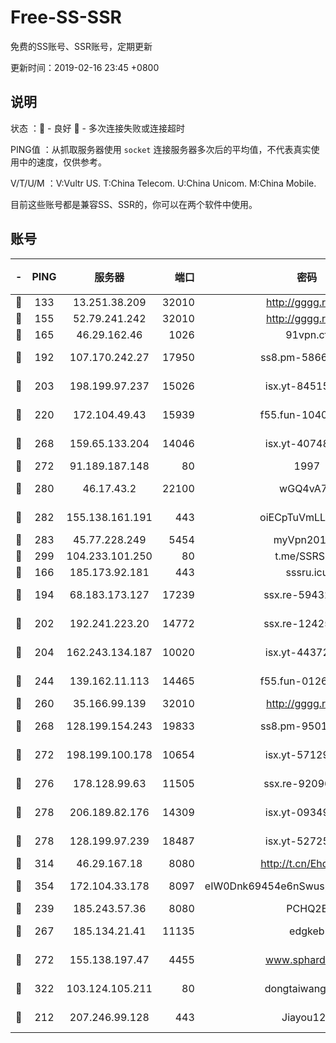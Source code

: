 # Free-SS-SSR

免费的SS账号、SSR账号，定期更新

更新时间：2019-02-16 23:45 +0800

## 说明

状态     ：🙂 - 良好 🙁 - 多次连接失败或连接超时

PING值   ：从抓取服务器使用 `socket` 连接服务器多次后的平均值，不代表真实使用中的速度，仅供参考。

V/T/U/M  ：V:Vultr US. T:China Telecom. U:China Unicom. M:China Mobile.

目前这些账号都是兼容SS、SSR的，你可以在两个软件中使用。

## 账号

|-|PING|服务器|端口|密码|加密方式|区域|V/T/U/M|
|:----:|:----:|:-----:|-----:|:----:|:----:|:----:|:----:|
|🙂|133|13.251.38.209|32010|http://gggg.rocks|chacha20|SG|9↑/8↑/10↑/10↑|
|🙂|155|52.79.241.242|32010|http://gggg.rocks|chacha20|KR|8↓/10↑/8↑/9↑|
|🙂|165|46.29.162.46|1026|91vpn.cf|rc4-md5|RU|9↑/8↑/8↑/10↑|
|🙂|192|107.170.242.27|17950|ss8.pm-58663343|aes-256-cfb|US|10↑/10↑/10↑/10↑|
|🙂|203|198.199.97.237|15026|isx.yt-84515188|aes-256-cfb|US|10↑/10↑/10↑/10↑|
|🙂|220|172.104.49.43|15939|f55.fun-10405819|aes-256-cfb|SG|9↑/10↑/10↑/10↑|
|🙂|268|159.65.133.204|14046|isx.yt-40748078|aes-256-cfb|SG|8↑/9↑/8↑/10↑|
|🙂|272|91.189.187.148|80|1997|chacha20|US|9↓/9↓/10↑/9↓|
|🙂|280|46.17.43.2|22100|wGQ4vA7D|aes-256-gcm|RU|3↓/10↑/10↑/10↑|
|🙂|282|155.138.161.191|443|oiECpTuVmLLxk4Ts|aes-256-cfb|US|6↑/10↑/10↑/10↑|
|🙂|283|45.77.228.249|5454|myVpn2019[]|rc4-md5|GB|10↑/10↑/10↑/10↑|
|🙂|299|104.233.101.250|80|t.me/SSRSUB|rc4-md5|CA|10↑/10↑/10↑/10↑|
|🙂|166|185.173.92.181|443|sssru.icu|rc4-md5|RU|10↑/9↑/10↑/10↑|
|🙂|194|68.183.173.127|17239|ssx.re-59432105|aes-256-cfb|US|9↑/9↑/9↑/8↑|
|🙂|202|192.241.223.20|14772|ssx.re-12425858|aes-256-cfb|US|10↑/10↑/10↑/10↑|
|🙂|204|162.243.134.187|10020|isx.yt-44372291|aes-256-cfb|US|10↑/10↑/10↑/10↑|
|🙂|244|139.162.11.113|14465|f55.fun-01264848|aes-256-cfb|SG|10↑/10↑/10↑/10↑|
|🙂|260|35.166.99.139|32010|http://gggg.rocks|chacha20|US|9↑/9↑/9↑/8↑|
|🙂|268|128.199.154.243|19833|ss8.pm-95011956|aes-256-cfb|SG|10↑/10↑/10↑/10↑|
|🙂|272|198.199.100.178|10654|isx.yt-57129695|aes-256-cfb|US|10↑/10↑/10↑/10↑|
|🙂|276|178.128.99.63|11505|ssx.re-92096212|aes-256-cfb|SG|10↑/10↑/10↑/10↑|
|🙂|278|206.189.82.176|14309|isx.yt-09349866|aes-256-cfb|SG|10↑/10↑/10↑/10↑|
|🙂|278|128.199.97.239|18487|isx.yt-52725703|aes-256-cfb|SG|10↑/10↑/10↑/10↑|
|🙂|314|46.29.167.18|8080|http://t.cn/EhdmTxe|rc4-md5|RU|10↑/10↑/10↑/10↑|
|🙂|354|172.104.33.178|8097|eIW0Dnk69454e6nSwuspv9DmS201tQ0D|aes-256-cfb|SG|10↑/10↑/10↑/10↑|
|🙂|239|185.243.57.36|8080|PCHQ2E|rc4-md5|US|10↑/10↑/9↑/8↑|
|🙂|267|185.134.21.41|11135|edgkeb|aes-256-cfb|GB|10↑/10↑/10↑/10↑|
|🙂|272|155.138.197.47|4455|www.sphard.com|aes-256-cfb|US|7↑/10↑/10↑/10↑|
|🙂|322|103.124.105.211|80|dongtaiwang.com|aes-256-cfb|US|10↑/10↑/10↑/10↑|
|🙁|212|207.246.99.128|443|Jiayou123|aes-256-cfb|US|5↑/10↑/10↑/10↑|
